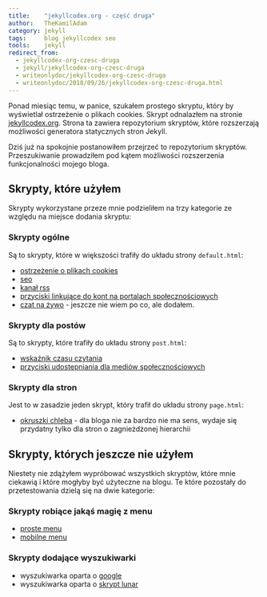 ```yaml
---
title:    "jekyllcodex.org - część druga"
author:   TheKamilAdam
category: jekyll
tags:     blog jekyllcodex seo
tools:    jekyll
redirect_from:
  - jekyllcodex-org-czesc-druga
  - jekyll/jekyllcodex-org-czesc-druga
  - writeonlydoc/jekyllcodex-org-czesc-druga
  - writeonlydoc/2018/09/26/jekyllcodex-org-czesc-druga.html
---
```


Ponad miesiąc temu, w panice, szukałem prostego skryptu, który by wyświetlał ostrzeżenie o plikach cookies.
Skrypt odnalazłem na stronie [jekyllcodex.org](<https://jekyllcodex.org>).
Strona ta zawiera repozytorium skryptów, które rozszerzają możliwości generatora statycznych stron Jekyll.

Dziś już na spokojnie postanowiłem przejrzeć to repozytorium skryptów.
Przeszukiwanie prowadziłem pod kątem możliwości rozszerzenia funkcjonalności mojego bloga.

## Skrypty, które użyłem
Skrypty wykorzystane przeze mnie podzieliłem na trzy kategorie ze względu na miejsce dodania skryptu:

### Skrypty ogólne
Są to skrypty, które w większości trafiły do układu strony `default.html`:

- [ostrzeżenie o plikach cookies](<https://jekyllcodex.org/without-plugin/cookie-consent/>)
- [seo](<https://jekyllcodex.org/without-plugin/seo/>)
- [kanał rss](<https://jekyllcodex.org/without-plugin/rss-feed/>)
- [przyciski linkujące do kont na portalach społecznościowych](<https://jekyllcodex.org/without-plugin/follow-buttons/>)
- [czat na żywo](<https://jekyllcodex.org/without-plugin/live-chat/>) - jeszcze nie wiem po co, ale dodałem.

### Skrypty dla postów
Są to skrypty, które trafiły do układu strony `post.html`:

- [wskaźnik czasu czytania](<https://jekyllcodex.org/without-plugin/reading-time-indicator/>)
- [przyciski udostępniania dla mediów społecznościowych](<https://jekyllcodex.org/without-plugin/share-buttons/>)

### Skrypty dla stron
Jest to w zasadzie jeden skrypt, który trafił do układu strony `page.html`:

- [okruszki chleba](<https://jekyllcodex.org/without-plugin/breadcrumbs/>) - dla bloga nie za bardzo nie ma sens,
wydaje się przydatny tylko dla stron o zagnieżdżonej hierarchii

## Skrypty, których jeszcze nie użyłem
Niestety nie zdążyłem wypróbować wszystkich skryptów, które mnie ciekawią i które mogłyby być użyteczne na blogu.
Te które pozostały do przetestowania dzielą się na dwie kategorie:

### Skrypty robiące jakąś magię z menu
- [proste menu](<https://jekyllcodex.org/without-plugin/simple-menu/>)
- [mobilne menu](<https://jekyllcodex.org/without-plugin/mobile-menu/>)

### Skrypty dodające wyszukiwarki
- wyszukiwarka oparta o [google](<https://jekyllcodex.org/without-plugin/search-google/>)
- wyszukiwarka oparta o [skrypt lunar](<https://jekyllcodex.org/without-plugin/search-lunr/>)
